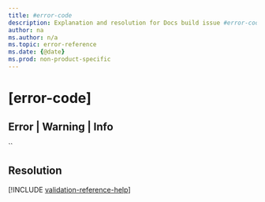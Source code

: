 ```yaml
---
title: #error-code
description: Explanation and resolution for Docs build issue #error-code
author: na
ms.author: n/a
ms.topic: error-reference
ms.date: {@date}
ms.prod: non-product-specific
---
```

# [error-code]

## Error | Warning | Info

``

## Resolution

<!--make sure to add this file to your includes folder and verify the path-->
[!INCLUDE [validation-reference-help](includes/validation-reference-help.md)]
